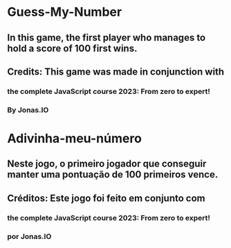 # Guess-My-Number
## In this game, the first player who manages to hold a score of 100 first wins.

## Credits: This game was made in conjunction with
### the complete JavaScript course 2023: From zero to expert!
### By Jonas.IO

# Adivinha-meu-número
## Neste jogo, o primeiro jogador que conseguir manter uma pontuação de 100 primeiros vence.

## Créditos: Este jogo foi feito em conjunto com
### the complete JavaScript course 2023: From zero to expert!
### por Jonas.IO
